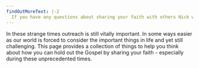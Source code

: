```yaml
---
findOutMoreText: |-2
  If you have any questions about sharing your faith with others Nick would only be too pleased to help.
---
```

In these strange times outreach is still vitally important. In some ways easier as our world is forced to consider the important things in life and yet still challenging. This page provides a collection of things to help you think about how you can hold out the Gospel by sharing your faith - especially during these unprecedented times.
